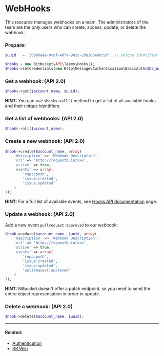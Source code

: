 # WebHooks

This resource manages webhooks on a team. The administrators of the team are 
the only users who can create, access, update, or delete the webhook.

### Prepare:
```php
$uuid	= '30b60aee-9cdf-407d-901c-2de106ee0c9d'; // unique identifier of the webhook
```

```php
$hooks = new Bitbucket\API\Teams\Hooks();
$hooks->setCredentials(new Http\Message\Authentication\BasicAuth($bb_user, $bb_pass));
```

### Get a webhook: (API 2.0)

```php
$hooks->get($account_name, $uuid);
```

**HINT:** You can use `$hooks->all()` method to get a list of all available hooks and their unique identifiers.

### Get a list of webhooks: (API 2.0)

```php
$hooks->all($account_name);
```

### Create a new webhook: (API 2.0)

```php
$hook->create($account_name, array(
    'description' => 'Webhook Description',
    'url' => 'http://requestb.in/xxx',
    'active' => true,
    'events' => array(
        'repo:push',
        'issue:created',
        'issue:updated'
    )
));
```

**HINT:** For a full list of available events, see [Hooks API documentation](https://developer.atlassian.com/bitbucket/api/2/reference/resource/teams/%7Busername%7D/hooks) page.

### Update a webhook: (API 2.0)

Add a new event `pullrequest:approved` to our webhook:

```php
$hook->update($account_name, $uuid, array(
    'description' => 'Webhook Description',
    'url' => 'http://requestb.in/xxx',
    'active' => true,
    'events' => array(
        'repo:push',
        'issue:created',
        'issue:updated',
        'pullrequest:approved'
    )
));
```

**HINT:** Bitbucket doesn't offer a patch endpoint, so you need to send the entire object represensation in order to update.

### Delete a webhook: (API 2.0)

```php
$hook->delete($account_name, $uuid);
```

----

#### Related:
  * [Authentication](../../examples/authentication.md)
  * [BB Wiki](https://developer.atlassian.com/cloud/bitbucket/rest/api-group-workspaces/#api-workspaces-workspace-hooks-post)
